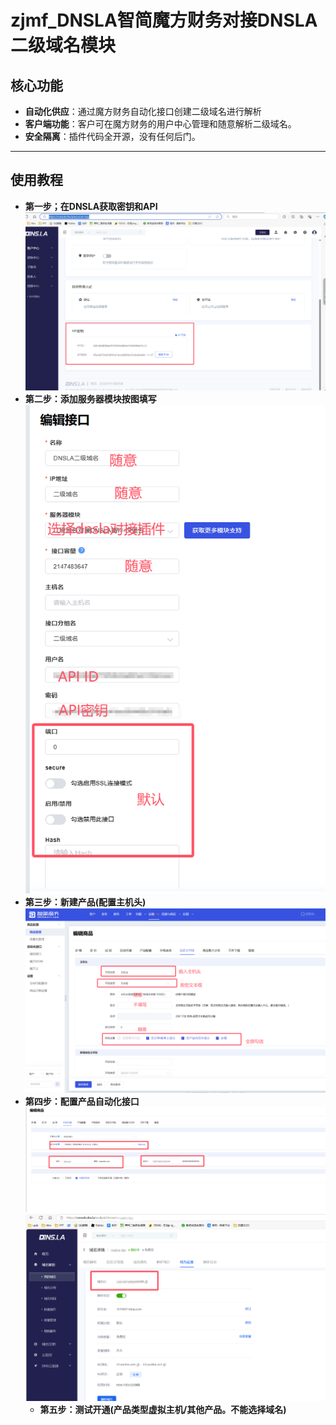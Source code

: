 # zjmf_DNSLA智简魔方财务对接DNSLA二级域名模块

## 核心功能

  * **自动化供应**：通过魔方财务自动化接口创建二级域名进行解析
  * **客户端功能**：客户可在魔方财务的用户中心管理和随意解析二级域名。
  * **安全隔离**：插件代码全开源，没有任何后门。
-----
## 使用教程
* **第一步；在DNSLA获取密钥和API**
 ![image](./20240925233819136-image-1024x609.png)
* **第二步：添加服务器模块按图填写**
  ![image](./20240925234015149-image.png)
* **第三步：新建产品(配置主机头)**
  ![image](./20240925234947849-image-1024x630.png)
* **第四步：配置产品自动化接口**
  ![image](./20241124232426962-image-1024x360.png)
  ![image](./20241124232531428-bc9458cf90e7a572deec8b0434cf41d1.png)
  * **第五步：测试开通(产品类型虚拟主机/其他产品。不能选择域名)**
